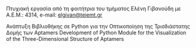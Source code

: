 Πτυχιακή εργασία από τη φοιτήτρια του τμήματος Ελένη Γιβανούδη με Α.Ε.Μ.: 4314, e-mail: elgivan@teiemt.gr


Ανάπτυξη Βιβλιοθήκης σε Python για την Οπτικοποίηση της Τρισδιάστατης Δομής των Αptamers
Development of Python Module for the Visualization of the Three-Dimensional Structure of Aptamers

